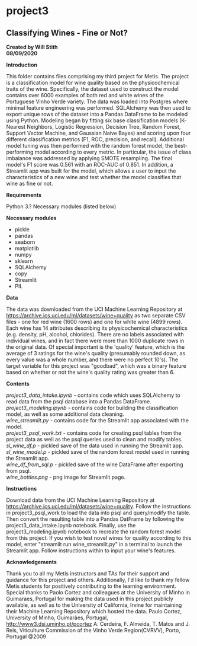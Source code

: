 # project3

## Classifying Wines - Fine or Not?

**Created by Will Stith**  
**08/09/2020**

**Introduction**

This folder contains files comprising my third project for Metis. The project is a classification model for wine quality based on the physicochemical traits of the wine. Specifically, the dataset used to construct the model contains over 6000 examples of both red and white wines of the Portuguese Vinho Verde variety. The data was loaded into Postgres where minimal feature engineering was performed. SQLAlchemy was then used to export unique rows of the dataset into a Pandas DataFrame to be modeled using Python. Modeling began by fitting six base classification models (K-Nearest Neighbors, Logistic Regression, Decision Tree, Random Forest, Support Vector Machine, and Gaussian Naive Bayes) and scoring upon four different classification metrics (F1, ROC, precision, and recall). Additional model tuning was then performed with the random forest model, the best-performing model according to every metric. In particular, the issue of class imbalance was addressed by applying SMOTE resampling. The final model's F1 score was 0.561 with an ROC-AUC of 0.851. In addition, a Streamlit app was built for the model, which allows a user to input the characteristics of a new wine and test whether the model classifies that wine as fine or not.

**Requirements**

Python 3.?
Necessary modules (listed below)

**Necessary modules**

- pickle
- pandas
- seaborn
- matplotlib
- numpy
- sklearn
- SQLAlchemy
- copy
- Streamlit
- PIL


**Data**

The data was downloaded from the UCI Machine Learning Repository at https://archive.ics.uci.edu/ml/datasets/wine+quality as two separate CSV files - one for red wine (1600 rows) and one for white wine (4899 rows). Each wine has 14 attributes describing its physicochemical characteristics (e.g. density, pH, alcohol, chlorides). There are no labels associated with individual wines, and in fact there were more than 1000 duplicate rows in the original data. Of special important is the 'quality' feature, which is the average of 3 ratings for the wine's quality (presumably rounded down, as every value was a whole number, and there were no perfect 10's). The target variable for this project was "goodbad", which was a binary feature based on whether or not the wine's quality rating was greater than 6.

**Contents**

*project3_data_intake.ipynb* - contains code which uses SQLAlchemy to read data from the psql database into a Pandas DataFrame.  
*project3_modeling.ipynb* - contains code for building the classification model, as well as some additional data cleaning.  
*wine_streamlit.py* - contains code for the Streamlit app associated with the model.  
*project3_psql_work.txt* - contains code for creating psql tables from the project data as well as the psql queries used to clean and modify tables.  
*sl_wine_df.p* - pickled save of the data used in running the Streamlit app.  
*sl_wine_model.p* - pickled save of the random forest model used in running the Streamlit app.  
*wine_df_from_sql.p* - pickled save of the wine DataFrame after exporting from psql.  
*wine_bottles.png* - png image for Streamlit page.

**Instructions**

Download data from the UCI Machine Learning Repository at https://archive.ics.uci.edu/ml/datasets/wine+quality. Follow the instructions in project3_psql_work to load the data into psql and query/modify the table. Then convert the resulting table into a Pandas DatFrame by following the project3_data_intake.ipynb notebook. Finally, use the project3_modeling.ipynb notebook to recreate the random forest model from this project. If you wish to test novel wines for quality according to this model, enter "streamlit run wine_streamlit.py" in a terminal to launch the Streamlit app. Follow instructions within to input your wine's features.

**Acknowledgements**

Thank you to all my Metis instructors and TAs for their support and guidance for this project and others. Additionally, I'd like to thank my fellow Metis students for positively contributing to the learning environment. Special thanks to Paolo Cortez and colleagues at the University of Minho in Guimaraes, Portugal for making the data used in this project publicly available, as well as to the University of California, Irvine for maintaining their Machine Learning Repository which hosted the data.
    Paulo Cortez, University of Minho, Guimarães, Portugal, http://www3.dsi.uminho.pt/pcortez
    A. Cerdeira, F. Almeida, T. Matos and J. Reis, Viticulture Commission of the Vinho Verde Region(CVRVV), Porto, Portugal
    @2009
